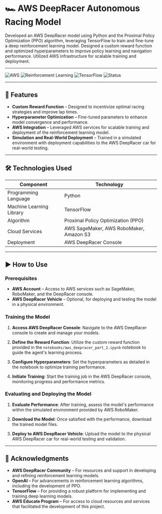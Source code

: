 # 🏎️ AWS DeepRacer Autonomous Racing Model

Developed an AWS DeepRacer model using Python and the Proximal Policy Optimization (PPO) algorithm, leveraging TensorFlow to train and fine-tune a deep reinforcement learning model. Designed a custom reward function and optimized hyperparameters to improve policy learning and navigation performance. Utilized AWS infrastructure for scalable training and deployment.

---

![AWS](https://img.shields.io/badge/Built%20With-AWS-orange)
![Reinforcement Learning](https://img.shields.io/badge/Reinforcement%20Learning-PPO-blue)
![TensorFlow](https://img.shields.io/badge/Powered%20By-TensorFlow-brightgreen)
![Status](https://img.shields.io/badge/Status-Always_Improving-yellow)

---

## 🚀 Features

- **Custom Reward Function** – Designed to incentivize optimal racing strategies and improve lap times.
- **Hyperparameter Optimization** – Fine-tuned parameters to enhance model convergence and performance.
- **AWS Integration** – Leveraged AWS services for scalable training and deployment of the reinforcement learning model.
- **Simulation and Real-World Deployment** – Trained in a simulated environment with deployment capabilities to the AWS DeepRacer car for real-world testing.

---

## 🛠️ Technologies Used

| Component                | Technology                                      |
|--------------------------|-------------------------------------------------|
| Programming Language     | Python                                          |
| Machine Learning Library | TensorFlow                                      |
| Algorithm                | Proximal Policy Optimization (PPO)              |
| Cloud Services           | AWS SageMaker, AWS RoboMaker, Amazon S3         |
| Deployment               | AWS DeepRacer Console                           |

---

## ▶️ How to Use

### Prerequisites

- **AWS Account** – Access to AWS services such as SageMaker, RoboMaker, and the DeepRacer console.
- **AWS DeepRacer Vehicle** – Optional, for deploying and testing the model in a physical environment.

### Training the Model

1. **Access AWS DeepRacer Console**: Navigate to the AWS DeepRacer console to create and manage your models.

2. **Define the Reward Function**: Utilize the custom reward function provided in the `notebooks/aws_deepracer_part_2.ipynb` notebook to guide the agent's learning process.

3. **Configure Hyperparameters**: Set the hyperparameters as detailed in the notebook to optimize training performance.

4. **Initiate Training**: Start the training job in the AWS DeepRacer console, monitoring progress and performance metrics.

### Evaluating and Deploying the Model

1. **Evaluate Performance**: After training, assess the model's performance within the simulated environment provided by AWS RoboMaker.

2. **Download the Model**: Once satisfied with the performance, download the trained model files.

3. **Deploy to AWS DeepRacer Vehicle**: Upload the model to the physical AWS DeepRacer car for real-world testing and validation.

---

## 🙌 Acknowledgments

- **AWS DeepRacer Community** – For resources and support in developing and refining reinforcement learning models.
- **OpenAI** – For advancements in reinforcement learning algorithms, including the development of PPO.
- **TensorFlow** – For providing a robust platform for implementing and training deep learning models.
- **AWS Educate Program** – For access to cloud resources and services that facilitated the development of this project.
